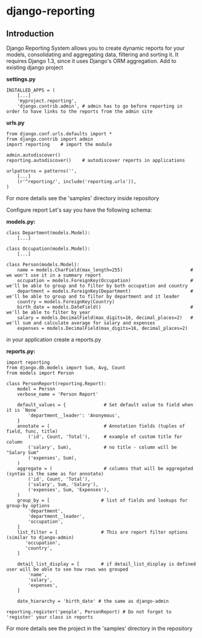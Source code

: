 django-reporting
================

Introduction
------------

Django Reporting System allows you to create dynamic reports for your models, consolidating and aggregating data, filtering and sorting it.
It requires Django 1.3, since it uses Django's ORM aggregation.
Add to existing django project

**settings.py**

    INSTALLED_APPS = (
        [...]
        'myproject.reporting',
        'django.contrib.admin', # admin has to go before reporting in order to have links to the reports from the admin site

**urls.py**

    from django.conf.urls.defaults import *
    from django.contrib import admin
    import reporting    # import the module

    admin.autodiscover()
    reporting.autodiscover()    # autodiscover reports in applications

    urlpatterns = patterns('',
        [...]
        (r'^reporting/', include('reporting.urls')),
    )

For more details see the 'samples' directory inside repository

Configure report
Let's say you have the following schema:

**models.py:**

    class Department(models.Model):
        [...]

    class Occupation(models.Model):
        [...]

    class Person(models.Model):
        name = models.CharField(max_length=255)                         # we won't use it in a summary report
        occupation = models.ForeignKey(Occupation)                      # we'll be able to group and to filter by both occupation and country
        department = models.ForeignKey(Department)                      # we'll be able to group and to filter by department and it leader
        country = models.ForeignKey(Country)
        birth_date = models.DateField()                                 # we'll be able to filter by year
        salary = models.DecimalField(max_digits=16, decimal_places=2)   # we'll sum and calculate average for salary and expenses
        expenses = models.DecimalField(max_digits=16, decimal_places=2)

in your application create a reports.py

**reports.py:**

    import reporting
    from django.db.models import Sum, Avg, Count
    from models import Person

    class PersonReport(reporting.Report):
        model = Person
        verbose_name = 'Person Report'

        default_values = {              # Set default value to field when it is `None`
            'department__leader': 'Anonymous',
        }
        annotate = (                    # Annotation fields (tuples of field, func, title)
            ('id', Count, 'Total'),     # example of custom title for column
            ('salary', Sum),            # no title - column will be "Salary Sum"
            ('expenses', Sum),
        )
        aggregate = (                   # columns that will be aggregated (syntax is the same as for annotate)
            ('id', Count, 'Total'),
            ('salary', Sum, 'Salary'),
            ('expenses', Sum, 'Expenses'),
        )
        group_by = [                   # list of fields and lookups for group-by options
            'department',
            'department__leader',
            'occupation',
        ]
        list_filter = [                # This are report filter options (similar to django-admin)
           'occupation',
           'country',
        ]

        detail_list_display = [        # if detail_list_display is defined user will be able to see how rows was grouped
            'name',
            'salary',
            'expenses',
        ]

        date_hierarchy = 'birth_date' # the same as django-admin

    reporting.register('people', PersonReport) # Do not forget to 'register' your class in reports


For more details see the project in the 'samples' directory in the repository